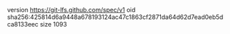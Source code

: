 version https://git-lfs.github.com/spec/v1
oid sha256:425814d6a9448a678193124ac47c1863cf2871da64d62d7ead0eb5dca8133eec
size 1093
